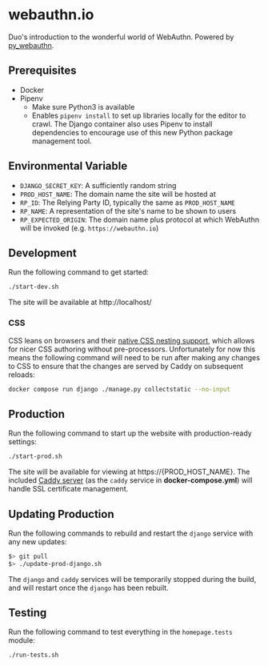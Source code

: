# webauthn.io

Duo's introduction to the wonderful world of WebAuthn. Powered by [py_webauthn](https://github.com/duo-labs/py_webauthn).

## Prerequisites

- Docker
- Pipenv
  - Make sure Python3 is available
  - Enables `pipenv install` to set up libraries locally for the editor to crawl. The Django container also uses Pipenv to install dependencies to encourage use of this new Python package management tool.

## Environmental Variable

- `DJANGO_SECRET_KEY`: A sufficiently random string
- `PROD_HOST_NAME`: The domain name the site will be hosted at
- `RP_ID`: The Relying Party ID, typically the same as `PROD_HOST_NAME`
- `RP_NAME`: A representation of the site's name to be shown to users
- `RP_EXPECTED_ORIGIN`: The domain name plus protocol at which WebAuthn will be invoked (e.g. `https://webauthn.io`)

## Development

Run the following command to get started:

```sh
./start-dev.sh
```

The site will be available at http://localhost/

### CSS

CSS leans on browsers and their [native CSS nesting support](https://blog.logrocket.com/native-css-nesting/), which allows for nicer CSS authoring without pre-processors. Unfortunately for now this means the following command will need to be run after making any changes to CSS to ensure that the changes are served by Caddy on subsequent reloads:

```sh
docker compose run django ./manage.py collectstatic --no-input
```

## Production

Run the following command to start up the website with production-ready settings:

```sh
./start-prod.sh
```

The site will be available for viewing at https://{PROD_HOST_NAME}. The included [Caddy server](https://caddyserver.com/) (as the `caddy` service in **docker-compose.yml**) will handle SSL certificate management.

## Updating Production

Run the following commands to rebuild and restart the `django` service with any new updates:

```sh
$> git pull
$> ./update-prod-django.sh
```

The `django` and `caddy` services will be temporarily stopped during the build, and will restart once the `django` has been rebuilt.

## Testing

Run the following command to test everything in the `homepage.tests` module:

```sh
./run-tests.sh
```
